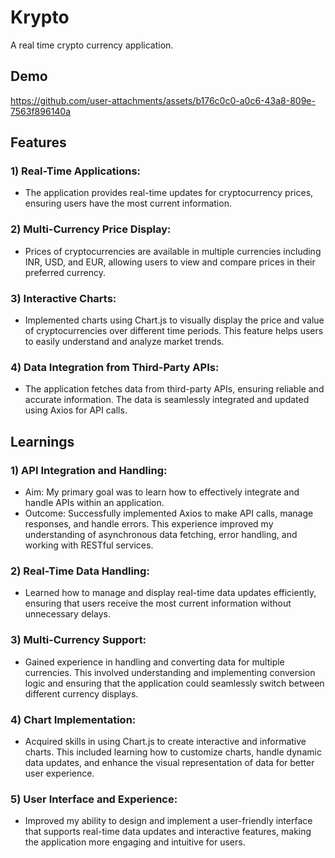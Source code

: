 # Krypto
A real time crypto currency application.

## Demo
https://github.com/user-attachments/assets/b176c0c0-a0c6-43a8-809e-7563f896140a

## Features

### 1) Real-Time Applications:

- The application provides real-time updates for cryptocurrency prices, ensuring users have the most current information.

### 2) Multi-Currency Price Display:

- Prices of cryptocurrencies are available in multiple currencies including INR, USD, and EUR, allowing users to view and compare prices in their preferred currency.

### 3) Interactive Charts:

- Implemented charts using Chart.js to visually display the price and value of cryptocurrencies over different time periods. This feature helps users to easily understand and analyze market trends.

### 4) Data Integration from Third-Party APIs:

- The application fetches data from third-party APIs, ensuring reliable and accurate information. The data is seamlessly integrated and updated using Axios for API calls.

## Learnings

### 1) API Integration and Handling:

- Aim: My primary goal was to learn how to effectively integrate and handle APIs within an application.
- Outcome: Successfully implemented Axios to make API calls, manage responses, and handle errors. This experience improved my understanding of asynchronous data fetching, error handling, and working with RESTful services.

### 2) Real-Time Data Handling:

- Learned how to manage and display real-time data updates efficiently, ensuring that users receive the most current information without unnecessary delays.

### 3) Multi-Currency Support:

- Gained experience in handling and converting data for multiple currencies. This involved understanding and implementing conversion logic and ensuring that the application could seamlessly switch between different currency displays.

### 4) Chart Implementation:

- Acquired skills in using Chart.js to create interactive and informative charts. This included learning how to customize charts, handle dynamic data updates, and enhance the visual representation of data for better user experience.

### 5) User Interface and Experience:

- Improved my ability to design and implement a user-friendly interface that supports real-time data updates and interactive features, making the application more engaging and intuitive for users.
